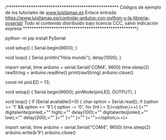 /***************************************************
Códigos de ejemplo de los tutoriales de www.luisllamas.es
Enlace entrada: https://www.luisllamas.es/controlar-arduino-con-python-y-la-libreria-pyserial/
Todo el contenido distribuido bajo licencia CCC, salvo indicación expresa
****************************************************/

python -m pip install PySerial


void setup() {
Serial.begin(9600);
}

void loop() {
Serial.println("Hola mundo");
delay(1000);
}


import serial, time
arduino = serial.Serial('COM4', 9600)
time.sleep(2)
rawString = arduino.readline()
print(rawString)
arduino.close()


const int pinLED = 13;

void setup() 
{
	Serial.begin(9600);
	pinMode(pinLED, OUTPUT);
}

void loop()
{
	if (Serial.available()>0) 
	{
		char option = Serial.read();
		if (option >= '1' && option <= '9')
		{
			option -= '0';
			for (int i = 0;i<option;i++) {="" digitalwrite(pinled,="" high);="" delay(100);="" digitalwrite(pinled,="" low);="" delay(200);="" }="" }="" }="" }=""></option;i++)>

import serial, time
arduino = serial.Serial("COM4", 9600)
time.sleep(2)
arduino.write(b'9')
arduino.close()
